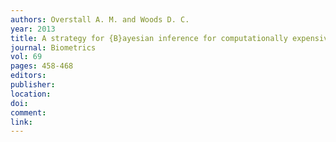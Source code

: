 ```yaml
---
authors: Overstall A. M. and Woods D. C. 
year: 2013 
title: A strategy for {B}ayesian inference for computationally expensive models with application to the estimation of stem cell properties 
journal: Biometrics 
vol: 69 
pages: 458-468 
editors: 
publisher: 
location: 
doi: 
comment: 
link: 
---
```

 

